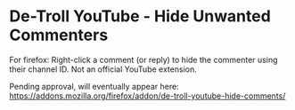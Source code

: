# De-Troll YouTube - Hide Unwanted Commenters
For firefox:  Right-click a comment (or reply) to hide the commenter using their channel ID. Not an official YouTube extension. 

Pending approval, will eventually appear here: 
https://addons.mozilla.org/firefox/addon/de-troll-youtube-hide-comments/ 
